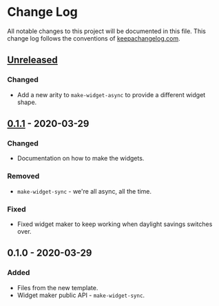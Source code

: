 # Change Log
All notable changes to this project will be documented in this file. This change log follows the conventions of [keepachangelog.com](http://keepachangelog.com/).

## [Unreleased]
### Changed
- Add a new arity to `make-widget-async` to provide a different widget shape.

## [0.1.1] - 2020-03-29
### Changed
- Documentation on how to make the widgets.

### Removed
- `make-widget-sync` - we're all async, all the time.

### Fixed
- Fixed widget maker to keep working when daylight savings switches over.

## 0.1.0 - 2020-03-29
### Added
- Files from the new template.
- Widget maker public API - `make-widget-sync`.

[Unreleased]: https://github.com/your-name/casl/compare/0.1.1...HEAD
[0.1.1]: https://github.com/your-name/casl/compare/0.1.0...0.1.1
